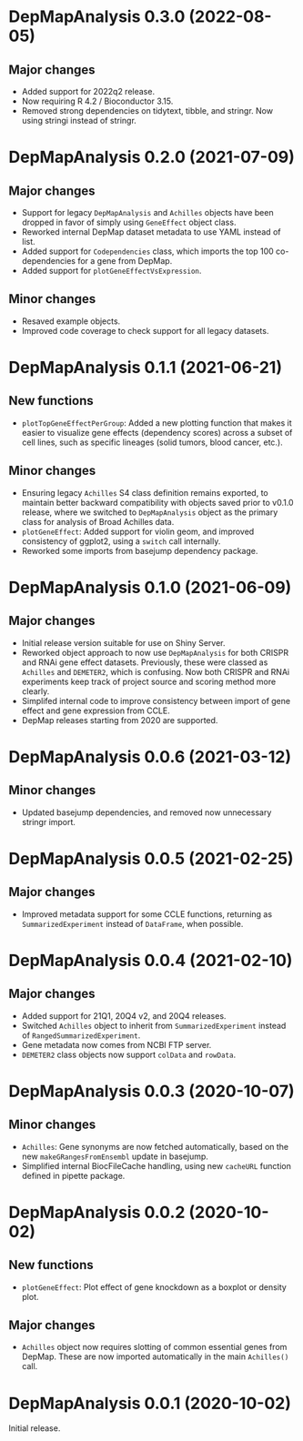 # DepMapAnalysis 0.3.0 (2022-08-05)

## Major changes

- Added support for 2022q2 release.
- Now requiring R 4.2 / Bioconductor 3.15.
- Removed strong dependencies on tidytext, tibble, and stringr.
  Now using stringi instead of stringr.

# DepMapAnalysis 0.2.0 (2021-07-09)

## Major changes

- Support for legacy `DepMapAnalysis` and `Achilles` objects have been dropped
  in favor of simply using `GeneEffect` object class.
- Reworked internal DepMap dataset metadata to use YAML instead of list.
- Added support for `Codependencies` class, which imports the top 100
  co-dependencies for a gene from DepMap.
- Added support for `plotGeneEffectVsExpression`.

## Minor changes

- Resaved example objects.
- Improved code coverage to check support for all legacy datasets.

# DepMapAnalysis 0.1.1 (2021-06-21)

## New functions

- `plotTopGeneEffectPerGroup`: Added a new plotting function that makes it
  easier to visualize gene effects (dependency scores) across a subset of
  cell lines, such as specific lineages (solid tumors, blood cancer, etc.).

## Minor changes

- Ensuring legacy `Achilles` S4 class definition remains exported, to maintain
  better backward compatibility with objects saved prior to v0.1.0 release,
  where we switched to `DepMapAnalysis` object as the primary class for
  analysis of Broad Achilles data.
- `plotGeneEffect`: Added support for violin geom, and improved consistency
  of ggplot2, using a `switch` call internally.
- Reworked some imports from basejump dependency package.

# DepMapAnalysis 0.1.0 (2021-06-09)

## Major changes

- Initial release version suitable for use on Shiny Server.
- Reworked object approach to now use `DepMapAnalysis` for both CRISPR and RNAi
  gene effect datasets. Previously, these were classed as `Achilles` and
  `DEMETER2`, which is confusing. Now both CRISPR and RNAi experiments keep
  track of project source and scoring method more clearly.
- Simplifed internal code to improve consistency between import of gene effect
  and gene expression from CCLE.
- DepMap releases starting from 2020 are supported.

# DepMapAnalysis 0.0.6 (2021-03-12)

## Minor changes

- Updated basejump dependencies, and removed now unnecessary stringr import.

# DepMapAnalysis 0.0.5 (2021-02-25)

## Major changes

- Improved metadata support for some CCLE functions, returning as
  `SummarizedExperiment` instead of `DataFrame`, when possible.

# DepMapAnalysis 0.0.4 (2021-02-10)

## Major changes

- Added support for 21Q1, 20Q4 v2, and 20Q4 releases.
- Switched `Achilles` object to inherit from `SummarizedExperiment` instead of
  `RangedSummarizedExperiment`.
- Gene metadata now comes from NCBI FTP server.
- `DEMETER2` class objects now support `colData` and `rowData`.

# DepMapAnalysis 0.0.3 (2020-10-07)

## Minor changes

- `Achilles`: Gene synonyms are now fetched automatically, based on the new
  `makeGRangesFromEnsembl` update in basejump.
- Simplified internal BiocFileCache handling, using new `cacheURL` function
  defined in pipette package.

# DepMapAnalysis 0.0.2 (2020-10-02)

## New functions

- `plotGeneEffect`: Plot effect of gene knockdown as a boxplot or density plot.

## Major changes

- `Achilles` object now requires slotting of common essential genes from DepMap.
  These are now imported automatically in the main `Achilles()` call.

# DepMapAnalysis 0.0.1 (2020-10-02)

Initial release.
